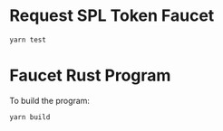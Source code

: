 
# Request SPL Token Faucet

```
yarn test
```

# Faucet Rust Program

To build the program:

```
yarn build
```

